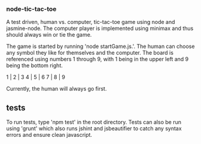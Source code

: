 ### node-tic-tac-toe

A test driven, human vs. computer, tic-tac-toe game using node and jasmine-node. The computer player is implemented using minimax and thus should always win or tie the game.

The game is started by running 'node startGame.js.'. The human can choose any symbol they like for themselves and the computer. The board is referenced using numbers 1 through 9, with 1 being in the upper left and 9 being the bottom right. 

 1 | 2 | 3 
 4 | 5 | 6 
 7 | 8 | 9 

Currently, the human will always go first.

## tests

To run tests, type 'npm test' in the root directory. Tests can also be run using 'grunt' which also runs jshint and jsbeautifier to catch any syntax errors and ensure clean javascript. 
